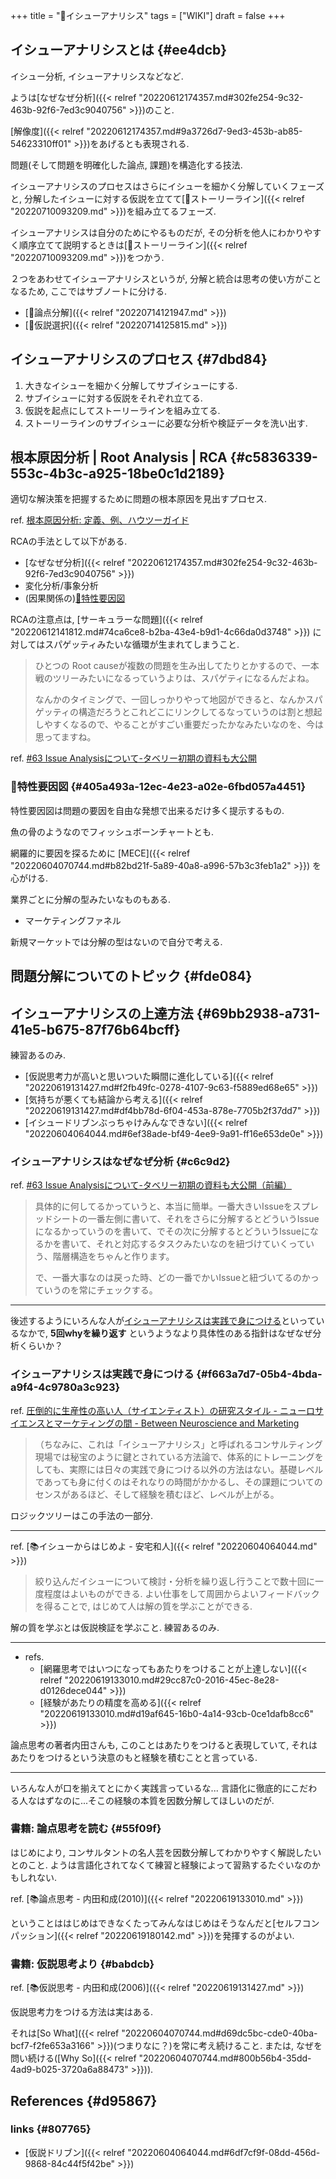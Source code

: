 +++
title = "📝イシューアナリシス"
tags = ["WIKI"]
draft = false
+++

## イシューアナリシスとは {#ee4dcb}

イシュー分析, イシューアナリシスなどなど.

ようは[なぜなぜ分析]({{< relref "20220612174357.md#302fe254-9c32-463b-92f6-7ed3c9040756" >}})のこと.

[解像度]({{< relref "20220612174357.md#9a3726d7-9ed3-453b-ab85-54623310ff01" >}})をあげるとも表現される.

問題(そして問題を明確化した論点, 課題)を構造化する技法.

イシューアナリシスのプロセスはさらにイシューを細かく分解していくフェーズと, 分解したイシューに対する仮説を立てて[📝ストーリーライン]({{< relref "20220710093209.md" >}})を組み立てるフェーズ.

イシューアナリシスは自分のためにやるものだが, その分析を他人にわかりやすく順序立てて説明するときは[📝ストーリーライン]({{< relref "20220710093209.md" >}})をつかう.

２つをあわせてイシューアナリシスというが, 分解と統合は思考の使い方がことなるため, ここではサブノートに分ける.

-   [📝論点分解]({{< relref "20220714121947.md" >}})
-   [📝仮説選択]({{< relref "20220714125815.md" >}})


## イシューアナリシスのプロセス {#7dbd84}

1.  大きなイシューを細かく分解してサブイシューにする.
2.  サブイシューに対する仮説をそれぞれ立てる.
3.  仮説を起点にしてストーリーラインを組み立てる.
4.  ストーリーラインのサブイシューに必要な分析や検証データを洗い出す.


## 根本原因分析 | Root Analysis | RCA {#c5836339-553c-4b3c-a925-18be0c1d2189}

適切な解決策を把握するために問題の根本原因を見出すプロセス.

ref. [根本原因分析: 定義、例、ハウツーガイド](https://www.tableau.com/ja-jp/learn/articles/root-cause-analysis)

RCAの手法として以下がある.

-   [なぜなぜ分析]({{< relref "20220612174357.md#302fe254-9c32-463b-92f6-7ed3c9040756" >}})
-   変化分析/事象分析
-   (因果関係の)[📝特性要因図](#405a493a-12ec-4e23-a02e-6fbd057a4451)

RCAの注意点は, [サーキュラーな問題]({{< relref "20220612141812.md#74ca6ce8-b2ba-43e4-b9d1-4c66da0d3748" >}}) に対してはスパゲッティみたいな循環が生まれてしまうこと.

> ひとつの Root causeが複数の問題を生み出してたりとかするので、一本戦のツリーみたいになるっていうよりは、スパゲティになるんだよね。
>
> なんかのタイミングで、一回しっかりやって地図ができると、なんかスパゲッティの構造だろうとこれどこにリンクしてるなっていうのは割と想起しやすくなるので、やることがすごい重要だったかなみたいなのを、今は思ってますね。

ref. [#63 Issue Analysisについて-タベリー初期の資料も大公開](https://note.com/freeagenda/n/n387dfb1d301c)


### 📝特性要因図 {#405a493a-12ec-4e23-a02e-6fbd057a4451}

特性要因図は問題の要因を自由な発想で出来るだけ多く提示するもの.

魚の骨のようなのでフィッシュボーンチャートとも.

網羅的に要因を探るために [MECE]({{< relref "20220604070744.md#b82bd21f-5a89-40a8-a996-57b3c3feb1a2" >}}) を心がける.

業界ごとに分解の型みたいなものもある.

-   マーケティングファネル

新規マーケットでは分解の型はないので自分で考える.


## 問題分解についてのトピック {#fde084}


## イシューアナリシスの上達方法 {#69bb2938-a731-41e5-b675-87f76b64bcff}

練習あるのみ.

-   [仮説思考力が高いと思いついた瞬間に進化している]({{< relref "20220619131427.md#f2fb49fc-0278-4107-9c63-f5889ed68e65" >}})
-   [気持ちが悪くても結論から考える]({{< relref "20220619131427.md#df4bb78d-6f04-453a-878e-7705b2f37dd7" >}})
-   [イシュードリブンぶっちゃけみんなできない]({{< relref "20220604064044.md#6ef38ade-bf49-4ee9-9a91-ff16e653de0e" >}})


### イシューアナリシスはなぜなぜ分析 {#c6c9d2}

ref. [#63 Issue Analysisについて-タベリー初期の資料も大公開（前編）](https://note.com/freeagenda/n/n387dfb1d301c)

> 具体的に何してるかっていうと、本当に簡単。一番大きいIssueをスプレッドシートの一番左側に書いて、それをさらに分解するとどういうIssueになるかっていうのを書いて、でその次に分解するとどういうIssueになるかを書いて、それと対応するタスクみたいなのを紐づけていくっていう、階層構造をちゃんと作ります。
>
> で、一番大事なのは戻った時、どの一番でかいIssueと紐づいてるのかっていうのを常にチェックする。

---

後述するようにいろんな人が[イシューアナリシスは実践で身につける](#f663a7d7-05b4-4bda-a9f4-4c9780a3c923)といっているなかで, **5回whyを繰り返す** というようなより具体性のある指針はなぜなぜ分析くらいか？


### イシューアナリシスは実践で身につける {#f663a7d7-05b4-4bda-a9f4-4c9780a3c923}

ref. [圧倒的に生産性の高い人（サイエンティスト）の研究スタイル - ニューロサイエンスとマーケティングの間 - Between Neuroscience and Marketing](https://kaz-ataka.hatenablog.com/entry/20081018/1224287687)

> （ちなみに、これは「イシューアナリシス」と呼ばれるコンサルティング現場では秘宝のように鍵とされている方法論で、体系的にトレーニングをしても、実際には日々の実践で身につける以外の方法はない。基礎レベルであっても身に付くのはそれなりの時間がかかるし、その課題についてのセンスがあるほど、そして経験を積むほど、レベルが上がる。

ロジックツリーはこの手法の一部分.

---

ref. [📚イシューからはじめよ - 安宅和人]({{< relref "20220604064044.md" >}})

> 絞り込んだイシューについて検討・分析を繰り返し行うことで数十回に一度程度はよいものができる. よい仕事をして周囲からよいフィードバックを得ることで, はじめて人は解の質を学ぶことができる.

解の質を学ぶとは仮説検証を学ぶこと. 練習あるのみ.

---

-   refs.
    -   [網羅思考ではいつになってもあたりをつけることが上達しない]({{< relref "20220619133010.md#29cc87c0-2016-45ec-8e28-d0126dece044" >}})
    -   [経験があたりの精度を高める]({{< relref "20220619133010.md#d19af645-16b0-4a14-93cb-0ce1dafb8cc6" >}})

論点思考の著者内田さんも, このことはあたりをつけると表現していて, それはあたりをつけるという決意のもと経験を積むことと言っている.

---

いろんな人が口を揃えてとにかく実践言っているな... 言語化に徹底的にこだわる人なはずなのに...そこの経験の本質を因数分解してほしいのだが.


### 書籍: 論点思考を読む {#55f09f}

はじめにより, コンサルタントの名人芸を因数分解してわかりやすく解説したいとのこと. ようは言語化されてなくて練習と経験によって習熟するたぐいなのかもしれない.

ref. [📚論点思考 - 内田和成(2010)]({{< relref "20220619133010.md" >}})

ということははじめはできなくたってみんなはじめはそうなんだと[セルフコンパッション]({{< relref "20220619180142.md" >}})を発揮するのがよい.


### 書籍: 仮説思考より {#babdcb}

ref. [📚仮説思考 - 内田和成(2006)]({{< relref "20220619131427.md" >}})

仮説思考力をつける方法は実はある.

それは[So What]({{< relref "20220604070744.md#d69dc5bc-cde0-40ba-bcf7-f2fe653a3166" >}})(つまりなに？)を常に考え続けること. または, なぜを問い続ける([Why So]({{< relref "20220604070744.md#800b56b4-35dd-4ad9-b025-3720a6a88473" >}})).


## References {#d95867}


### links {#807765}

-   [仮説ドリブン]({{< relref "20220604064044.md#6df7cf9f-08dd-456d-9868-84c44f5f42be" >}})
